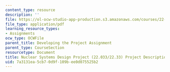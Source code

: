 ```yaml
---
content_type: resource
description: ''
file: https://ol-ocw-studio-app-production.s3.amazonaws.com/courses/22-033-nuclear-systems-design-project-fall-2011/7a3131ea5cb70d9f109bee0d075525b2_MIT22_033F11_F02-Project-Description.pdf
file_type: application/pdf
learning_resource_types:
- Assignments
ocw_type: OCWFile
parent_title: Developing the Project Assignment
parent_type: CourseSection
resourcetype: Document
title: Nuclear Systems Design Project (22.033/22.33) Project Description, Fall 2002
uid: 7a3131ea-5cb7-0d9f-109b-ee0d075525b2
---
```

